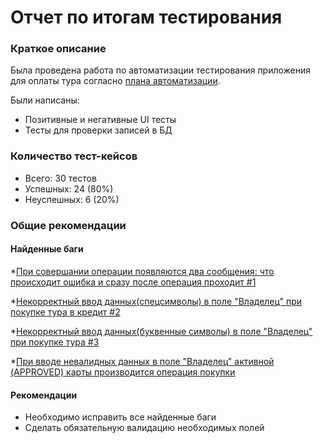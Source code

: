# Отчет по итогам тестирования
### Краткое описание
Была проведена работа по автоматизации тестирования приложения для оплаты тура согласно [плана автоматизации](Plan.md).  

Были написаны:
* Позитивные и негативные UI тесты
* Тесты для проверки записей в БД

### Количество тест-кейсов
* Всего: 30 тестов
* Успешных: 24 (80%)
* Неуспешных: 6 (20%)
  
### Общие рекомендации
#### Найденные баги
*[При совершании операции появляются два сообщения: что происходит ошибка и сразу после операция проходит #1](https://github.com/Samsony1/DiplomaTest/issues/1)

*[Некорректный ввод данных(спецсимволы) в поле "Владелец" при покупке тура в кредит #2](https://github.com/Samsony1/DiplomaTest/issues/2)

*[Некорректный ввод данных(буквенные символы) в поле "Владелец" при покупке тура #3](https://github.com/Samsony1/DiplomaTest/issues/3)

*[При вводе невалидных данных в поле "Владелец" активной (APPROVED) карты производится операция покупки](https://github.com/Samsony1/DiplomaTest/issues/4)



#### Рекомендации
* Необходимо исправить все найденные баги
* Сделать обязательную валидацию необходимых полей






